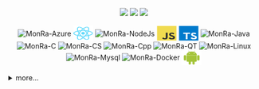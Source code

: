 <!--Hello
<h2><img src="https://emojis.slackmojis.com/emojis/images/1531849430/4246/blob-sunglasses.gif?1531849430" width="30"/> Hi 👋 , I'm MonRá! <img src="https://media.giphy.com/media/12oufCB0MyZ1Go/giphy.gif" width="50"></h2>
-->

<div>
  </p>
  <div align="center">
   <a href="https://www.facebook.com/ramon.chaib" target="_blank"><img src="https://img.shields.io/badge/-Facebook-%230077B5?style=for-the-badge&logo=facebook&logoColor=white" target="_blank"></a> 
  <a href="https://www.instagram.com/monrapps/" target="_blank"><img src="https://img.shields.io/badge/-Instagram-%23E4405F?style=for-the-badge&logo=instagram&logoColor=white" target="_blank"></a>
  <a href="https://www.linkedin.com/in/ramon-chaib-27007635/" target="_blank"><img src="https://img.shields.io/badge/-LinkedIn-%230077B5?style=for-the-badge&logo=linkedin&logoColor=white" target="_blank"></a>   
</div>
  
 <div style="display: inline_block" align="center"><br>
  <img align="center" alt="MonRa-Azure" height="30" width="40" src="https://cdn.jsdelivr.net/gh/devicons/devicon/icons/azure/azure-original.svg">
  <img align="center" alt="MonRa-React" height="30" width="40" src="https://raw.githubusercontent.com/devicons/devicon/master/icons/react/react-original.svg">
  <img align="center" alt="MonRa-NodeJs" height="30" width="40" src="https://cdn.jsdelivr.net/gh/devicons/devicon/icons/nodejs/nodejs-original.svg">
  <img align="center" alt="MonRa-Js" height="30" width="40" src="https://raw.githubusercontent.com/devicons/devicon/master/icons/javascript/javascript-original.svg">     <img align="center" alt="MonRa-Ts" height="30" width="40" src="https://raw.githubusercontent.com/devicons/devicon/master/icons/typescript/typescript-original.svg">
  <img align="center" alt="MonRa-Java" height="30" width="40" src="https://cdn.jsdelivr.net/gh/devicons/devicon/icons/java/java-original.svg">
  <img align="center" alt="MonRa-C" height="30" width="40" src="https://cdn.jsdelivr.net/gh/devicons/devicon/icons/c/c-original.svg">
  <img align="center" alt="MonRa-CS" height="30" width="40" src="https://cdn.jsdelivr.net/gh/devicons/devicon/icons/csharp/csharp-original.svg">
  <img align="center" alt="MonRa-Cpp" height="30" width="40" src="https://cdn.jsdelivr.net/gh/devicons/devicon/icons/cplusplus/cplusplus-original.svg">
  <img align="center" alt="MonRa-QT" height="30" width="40" src="https://cdn.jsdelivr.net/gh/devicons/devicon/icons/qt/qt-original.svg">
  <img align="center" alt="MonRa-Linux" height="30" width="40" src="https://cdn.jsdelivr.net/gh/devicons/devicon/icons/linux/linux-original.svg">
  <img align="center" alt="MonRa-Mysql" height="30" width="40" src="https://cdn.jsdelivr.net/gh/devicons/devicon/icons/mysql/mysql-original.svg">
  <img align="center" alt="MonRa-Docker" height="30" width="40" src="https://cdn.jsdelivr.net/gh/devicons/devicon/icons/docker/docker-original.svg">  
  <img align="center" alt="MonRa-Android" height="30" width="40" src="https://github.com/devicons/devicon/blob/master/icons/android/android-original.svg">
  
</div>
</a>

</br>
<!--
[![github activity graph](https://activity-graph.herokuapp.com/graph?username=monrapps&theme=chartreuse-dark)](https://github.com/monrapps/)
-->
<div>
<details>
      <summary>more...</summary>
      
<!--
### <img src="https://media.giphy.com/media/VgCDAzcKvsR6OM0uWg/giphy.gif" width="50"> A little more about me...  

```javascript
const monra = {
    pronouns: "He" | "Him",
    code: ["any"],
    askMeAbout: ["any"],
    technologies: {
        backEnd: {
            js: ["any"],
        },
        mobileApp: {
            native: ["Android Development"]
        },
        devOps: ["AWS", "Docker🐳", "Route53", "Nginx"],
        databases: ["mongo", "MySql", "sqlite"],
        misc: ["Firebase", "Socket.IO", "selenium", "open-cv", "php", "SuiteApp"]
    },
    architecture: ["Serverless Architecture", "Progressive web applications", "Single page applications"],
    currentFocus: "Building Robots to ease opertations",
    funFact: "There are two ways to write error-free programs; only the third one works"
};
```
-->

---
<!--START_SECTION:waka-->
![Code Time](http://img.shields.io/badge/Code%20Time-160%20hrs%2055%20mins-blue)

![Profile Views](http://img.shields.io/badge/Profile%20Views-0-blue)

**I'm an Early 🐤** 

```text
🌞 Morning                6056 commits        █████████░░░░░░░░░░░░░░░░   34.72 % 
🌆 Daytime                7596 commits        ███████████░░░░░░░░░░░░░░   43.56 % 
🌃 Evening                3090 commits        ████░░░░░░░░░░░░░░░░░░░░░   17.72 % 
🌙 Night                  698 commits         █░░░░░░░░░░░░░░░░░░░░░░░░   04.00 % 
```
📅 **I'm Most Productive on Thursday** 

```text
Monday                   3150 commits        █████░░░░░░░░░░░░░░░░░░░░   18.06 % 
Tuesday                  3268 commits        █████░░░░░░░░░░░░░░░░░░░░   18.74 % 
Wednesday                3185 commits        █████░░░░░░░░░░░░░░░░░░░░   18.26 % 
Thursday                 3593 commits        █████░░░░░░░░░░░░░░░░░░░░   20.60 % 
Friday                   2362 commits        ███░░░░░░░░░░░░░░░░░░░░░░   13.54 % 
Saturday                 1112 commits        ██░░░░░░░░░░░░░░░░░░░░░░░   06.38 % 
Sunday                   770 commits         █░░░░░░░░░░░░░░░░░░░░░░░░   04.42 % 
```


📊 **This Week I Spent My Time On** 

```text
🕑︎ Time Zone: America/Sao_Paulo

💬 Programming Languages: 
Docker                   1 hr 26 mins        █████████████████████░░░░   83.24 % 
YAML                     10 mins             ███░░░░░░░░░░░░░░░░░░░░░░   10.41 % 
JavaScript               1 min               ░░░░░░░░░░░░░░░░░░░░░░░░░   01.92 % 
Bash                     1 min               ░░░░░░░░░░░░░░░░░░░░░░░░░   01.57 % 
C                        1 min               ░░░░░░░░░░░░░░░░░░░░░░░░░   01.07 % 

🔥 Editors: 
VS Code                  1 hr 43 mins        █████████████████████████   100.00 % 
```


 Last Updated on 07/05/2023 12:21:16 UTC
<!--END_SECTION:waka-->

NOTE: Top languages does not indicate my skill level or anything like that. It is just a metric of which languages have been hosted by me on GitHub based on the usage across repositories. There are others which I haven't put up on GitHub.
